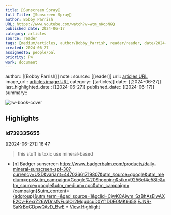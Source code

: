 ```yaml
---
title: 🛑Sunscreen Spray🛑
full Title: 🛑Sunscreen Spray🛑
author: Bobby Parrish
URL: https://www.youtube.com/watch?v=wtm_nKopNGQ
published date: 2024-06-17
category: articles
source: reader
tags: [medium/articles, author/Bobby_Parrish, reader/reader, date/2024-06-27, area/reader]
created: 2024-06-27
assignedTo: people/pal
priority: P4
work: document
---
```

author:: [[Bobby Parrish]]
note:: 
source:: [[reader]]
url:: [articles URL](https://www.youtube.com/watch?v=wtm_nKopNGQ)
image_url:: [articles image URL](https://i.ytimg.com/vi/wtm_nKopNGQ/maxresdefault.jpg?sqp=-oaymwEoCIAKENAF8quKqQMcGADwAQH4AbYIgAKAD4oCDAgAEAEYQyBlKBAwDw==&rs=AOn4CLDkM_7ZCTY-FRSYoMqyMNfaM-oqrw)
category:: [[articles]]
date:: [[2024-06-27]]
last_highlighted_date:: [[2024-06-27]]
published_date:: [[2024-06-17]]
summary:: 


![rw-book-cover](https://i.ytimg.com/vi/wtm_nKopNGQ/maxresdefault.jpg?sqp=-oaymwEoCIAKENAF8quKqQMcGADwAQH4AbYIgAKAD4oCDAgAEAEYQyBlKBAwDw==&rs=AOn4CLDkM_7ZCTY-FRSYoMqyMNfaM-oqrw)

## Highlights
### id739335655
[[2024-06-27]] 18:47
> this stuff is toxic use mineral-based

- [n] Badger sunscreen https://www.badgerbalm.com/products/daily-mineral-sunscreen-spf-30?currency=USD&variant=44703661719807&utm_source=google&utm_medium=cpc&utm_campaign=Google%20Shopping&stkn=9256cf4e58fc&utm_source=google&utm_medium=cpc&utm_campaign={campaign}&utm_content={adgroup}&utm_term=&gad_source=1&gclid=CjwKCAjwm_SzBhAsEiwAXE2Cv-BexrZ26WDnsfvFuqlOr2MgudcuD0Yf1DDE0MK665SjEJNR-SaKrBoCDpwQAvD_BwE  * [View Highlight](https://read.readwise.io/read/01j1e1gn9yx09hvm1hjn6awtmn)


